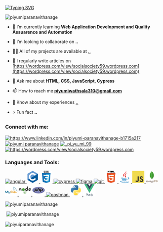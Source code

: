[![Typing SVG](https://readme-typing-svg.herokuapp.com?size=32&vCenter=true&align=center&width=900&lines=Hi+%F0%9F%91%8B%2C+I'm+Piyumi+Paranavithanage;OUSL+-+Open+University+of+Sri+Lanka;Bachelor+of+Software+Engineering+Honors+Degree)](https://git.io/typing-svg)

<!-- <h1 align="center">Hi 👋, I'm Piyumi Paranavithanage</h1> -->
<!-- <h3 align="center">Software Engineering Undergraduate</h3> -->

<p align="left"> <img src="https://komarev.com/ghpvc/?username=piyuiparanavithanage&label=Profile%20views&color=0e75b6&style=flat" alt="piyumiparanavithanage" /> </p>

- 🌱 I’m currently learning **Web Application Development and Quality Assuarence and Automation**

- 👯 I’m looking to collaborate on **..**

- 👨‍💻 All of my projects are available at [..](..)

- 📝 I regularly write articles on [https://wordpress.com/view/socialsociety59.wordpress.com](https://wordpress.com/view/socialsociety59.wordpress.com)

- 💬 Ask me about **HTML, CSS, JavaScript, Cypress**

- 📫 How to reach me **piyumiwathsala310@gmail.com**

- 📄 Know about my experiences [..]([..](https://drive.google.com/file/d/1h0ayafcB_5OWMlhq6l2SDEOyixRRAhIG/view?usp=sharing))

- ⚡ Fun fact **..**

<h3 align="left">Connect with me:</h3>
<p align="left">
<a href="https://linkedin.com/in/https://www.linkedin.com/in/piyumi-paranavithanage-b1715a217" target="blank"><img align="center" src="https://raw.githubusercontent.com/rahuldkjain/github-profile-readme-generator/master/src/images/icons/Social/linked-in-alt.svg" alt="https://www.linkedin.com/in/piyumi-paranavithanage-b1715a217" height="30" width="40" /></a>
<a href="https://fb.com/piyumi paranavithanage" target="blank"><img align="center" src="https://raw.githubusercontent.com/rahuldkjain/github-profile-readme-generator/master/src/images/icons/Social/facebook.svg" alt="piyumi paranavithanage" height="30" width="40" /></a>
<a href="https://instagram.com/_pi_yu_mi_99" target="blank"><img align="center" src="https://raw.githubusercontent.com/rahuldkjain/github-profile-readme-generator/master/src/images/icons/Social/instagram.svg" alt="_pi_yu_mi_99" height="30" width="40" /></a>
<a href="https://www.youtube.com/c/https://wordpress.com/view/socialsociety59.wordpress.com" target="blank"><img align="center" src="https://raw.githubusercontent.com/rahuldkjain/github-profile-readme-generator/master/src/images/icons/Social/youtube.svg" alt="https://wordpress.com/view/socialsociety59.wordpress.com" height="30" width="40" /></a>
</p>

<h3 align="left">Languages and Tools:</h3>
<p align="left"> <a href="https://angular.io" target="_blank" rel="noreferrer"> <img src="https://angular.io/assets/images/logos/angular/angular.svg" alt="angular" width="40" height="40"/> </a> <a href="https://www.cprogramming.com/" target="_blank" rel="noreferrer"> <img src="https://raw.githubusercontent.com/devicons/devicon/master/icons/c/c-original.svg" alt="c" width="40" height="40"/> </a> <a href="https://www.w3schools.com/css/" target="_blank" rel="noreferrer"> <img src="https://raw.githubusercontent.com/devicons/devicon/master/icons/css3/css3-original-wordmark.svg" alt="css3" width="40" height="40"/> </a> <a href="https://www.cypress.io" target="_blank" rel="noreferrer"> <img src="https://raw.githubusercontent.com/simple-icons/simple-icons/6e46ec1fc23b60c8fd0d2f2ff46db82e16dbd75f/icons/cypress.svg" alt="cypress" width="40" height="40"/> </a> <a href="https://www.figma.com/" target="_blank" rel="noreferrer"> <img src="https://www.vectorlogo.zone/logos/figma/figma-icon.svg" alt="figma" width="40" height="40"/> </a> <a href="https://git-scm.com/" target="_blank" rel="noreferrer"> <img src="https://www.vectorlogo.zone/logos/git-scm/git-scm-icon.svg" alt="git" width="40" height="40"/> </a> <a href="https://www.w3.org/html/" target="_blank" rel="noreferrer"> <img src="https://raw.githubusercontent.com/devicons/devicon/master/icons/html5/html5-original-wordmark.svg" alt="html5" width="40" height="40"/> </a> <a href="https://www.java.com" target="_blank" rel="noreferrer"> <img src="https://raw.githubusercontent.com/devicons/devicon/master/icons/java/java-original.svg" alt="java" width="40" height="40"/> </a> <a href="https://developer.mozilla.org/en-US/docs/Web/JavaScript" target="_blank" rel="noreferrer"> <img src="https://raw.githubusercontent.com/devicons/devicon/master/icons/javascript/javascript-original.svg" alt="javascript" width="40" height="40"/> </a> <a href="https://www.mongodb.com/" target="_blank" rel="noreferrer"> <img src="https://raw.githubusercontent.com/devicons/devicon/master/icons/mongodb/mongodb-original-wordmark.svg" alt="mongodb" width="40" height="40"/> </a> <a href="https://www.mysql.com/" target="_blank" rel="noreferrer"> <img src="https://raw.githubusercontent.com/devicons/devicon/master/icons/mysql/mysql-original-wordmark.svg" alt="mysql" width="40" height="40"/> </a> <a href="https://nodejs.org" target="_blank" rel="noreferrer"> <img src="https://raw.githubusercontent.com/devicons/devicon/master/icons/nodejs/nodejs-original-wordmark.svg" alt="nodejs" width="40" height="40"/> </a> <a href="https://www.php.net" target="_blank" rel="noreferrer"> <img src="https://raw.githubusercontent.com/devicons/devicon/master/icons/php/php-original.svg" alt="php" width="40" height="40"/> </a> <a href="https://postman.com" target="_blank" rel="noreferrer"> <img src="https://www.vectorlogo.zone/logos/getpostman/getpostman-icon.svg" alt="postman" width="40" height="40"/> </a> <a href="https://www.python.org" target="_blank" rel="noreferrer"> <img src="https://raw.githubusercontent.com/devicons/devicon/master/icons/python/python-original.svg" alt="python" width="40" height="40"/> </a> <a href="https://vuejs.org/" target="_blank" rel="noreferrer"> <img src="https://raw.githubusercontent.com/devicons/devicon/master/icons/vuejs/vuejs-original-wordmark.svg" alt="vuejs" width="40" height="40"/> </a> </p>

<p align="left"><img src="https://github-readme-stats.vercel.app/api/top-langs?username=piyuiparanavithanage&show_icons=true&locale=en&layout=compact&theme=react&bg_color=1F222E&title_color=F85D7F&icon_color=F8D866&color=FFFFFF" alt="piyumiparanavithanage" /></p>


<p>&nbsp;<img align="center" src="https://github-readme-stats.vercel.app/api?username=piyuiparanavithanage&show_icons=true&locale=en" alt="piyumiparanavithanage"  /></p>

<p><img align="center" src="https://github-readme-streak-stats.herokuapp.com/?user=piyuiparanavithanage&" alt="piyuiparanavithanage" /></p>

